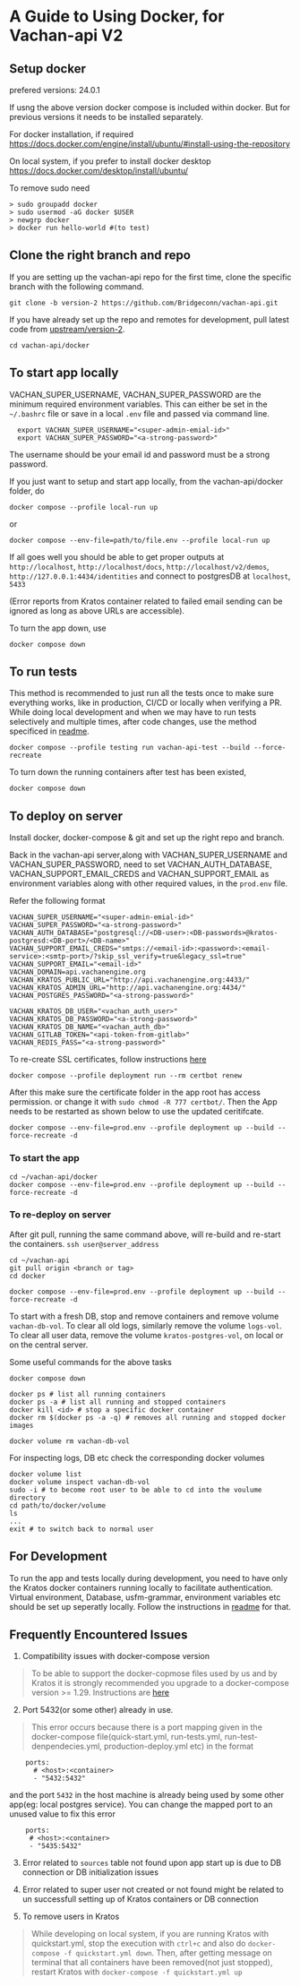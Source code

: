 # A Guide to Using Docker, for Vachan-api V2

## Setup docker

prefered versions: 24.0.1

If usng the above version docker compose is included within docker. But for previous versions it needs to be installed separately.

For docker installation, if required
https://docs.docker.com/engine/install/ubuntu/#install-using-the-repository

On local system, if you prefer to install docker desktop
https://docs.docker.com/desktop/install/ubuntu/

To remove sudo need
```
> sudo groupadd docker
> sudo usermod -aG docker $USER
> newgrp docker
> docker run hello-world #(to test)
```

## Clone the right branch and repo

If you are setting up the vachan-api repo for the first time, clone the specific branch with the following command.

```git clone -b version-2 https://github.com/Bridgeconn/vachan-api.git```

If you have already set up the repo and remotes for development, pull latest code from [upstream/version-2](https://github.com/Bridgeconn/vachan-api/tree/version-2).


```cd vachan-api/docker```


## To start app locally

VACHAN_SUPER_USERNAME, VACHAN_SUPER_PASSWORD are the minimum required environment variables. This can either be set in the `~/.bashrc` file or save in a local `.env` file and passed via command line.
```
  export VACHAN_SUPER_USERNAME="<super-admin-emial-id>"
  export VACHAN_SUPER_PASSWORD="<a-strong-password>"
```
The username should be your email id and password must be a strong password.

If you just want to setup and start app locally, from the vachan-api/docker folder, do

```docker compose --profile local-run up```
 
or

```docker compose --env-file=path/to/file.env --profile local-run up```

If all goes well you should be able to get proper outputs at `http://localhost`, `http://localhost/docs`, `http://localhost/v2/demos`, 
`http://127.0.0.1:4434/identities` and connect to postgresDB at `localhost`, `5433`

(Error reports from Kratos container related to failed email sending can be ignored as long as above URLs are accessible).

To turn the app down, use

```docker compose down```

## To run tests

This method is recommended to just run all the tests once to make sure everything works, like in production, CI/CD or locally when verifying a PR. While doing local development and when we may have to run tests selectively and multiple times, after code changes, use the method specificed in [readme](../README.md#set-up-locally-for-development-and-testingwithout-docker).

```docker compose --profile testing run vachan-api-test --build --force-recreate```

To turn down the running containers after test has been existed,

```docker compose down```

## To deploy on server
Install docker, docker-compose & git and set up the right repo and branch. 

Back in the vachan-api server,along with VACHAN_SUPER_USERNAME and VACHAN_SUPER_PASSWORD, need to set VACHAN_AUTH_DATABASE, VACHAN_SUPPORT_EMAIL_CREDS and VACHAN_SUPPORT_EMAIL as environment variables along with other required values, in the `prod.env` file.

Refer the following format
```
VACHAN_SUPER_USERNAME="<super-admin-emial-id>"
VACHAN_SUPER_PASSWORD="<a-strong-password>"
VACHAN_AUTH_DATABASE="postgresql://<DB-user>:<DB-passwords>@kratos-postgresd:<DB-port>/<DB-name>"
VACHAN_SUPPORT_EMAIL_CREDS="smtps://<email-id>:<password>:<email-service>:<smtp-port>/?skip_ssl_verify=true&legacy_ssl=true"
VACHAN_SUPPORT_EMAIL="<email-id>"
VACHAN_DOMAIN=api.vachanengine.org
VACHAN_KRATOS_PUBLIC_URL="http://api.vachanengine.org:4433/"
VACHAN_KRATOS_ADMIN_URL="http://api.vachanengine.org:4434/"
VACHAN_POSTGRES_PASSWORD="<a-strong-password>"

VACHAN_KRATOS_DB_USER="<vachan_auth_user>"
VACHAN_KRATOS_DB_PASSWORD="<a-strong-password>"
VACHAN_KRATOS_DB_NAME="<vachan_auth_db>"
VACHAN_GITLAB_TOKEN="<api-token-from-gitlab>"
VACHAN_REDIS_PASS="<a-strong-password>"

```

To re-create SSL certificates, follow instructions [here](https://mindsers.blog/post/https-using-nginx-certbot-docker/)

```
docker compose --profile deployment run --rm certbot renew
```

After this make sure the certificate folder in the app root has access permission. or change it with `sudo chmod -R 777 certbot/`. Then the App needs to be restarted as shown below to use the updated ceritifcate.

```
docker compose --env-file=prod.env --profile deployment up --build --force-recreate -d
```

### To start the app

```
cd ~/vachan-api/docker
docker compose --env-file=prod.env --profile deployment up --build --force-recreate -d
```

### To re-deploy on server

After git pull, running the same command above, will re-build and re-start the containers.
```ssh user@server_address```

```
cd ~/vachan-api
git pull origin <branch or tag>
cd docker
```

```docker compose --env-file=prod.env --profile deployment up --build --force-recreate -d```


To start with a fresh DB, stop and remove containers and remove volume `vachan-db-vol`.
To clear all old logs, similarly remove the volume `logs-vol`.
To clear all user data, remove the volume `kratos-postgres-vol`, on local or on the central server.

Some useful commands for the above tasks
```
docker compose down

docker ps # list all running containers
docker ps -a # list all running and stopped containers
docker kill <id> # stop a specific docker container
docker rm $(docker ps -a -q) # removes all running and stopped docker images 

docker volume rm vachan-db-vol
```

For inspecting logs, DB etc check the corresponding docker volumes
```
docker volume list
docker volume inspect vachan-db-vol
sudo -i # to become root user to be able to cd into the voulume directory
cd path/to/docker/volume
ls
...
exit # to switch back to normal user
```

## For Development

To run the app and tests locally during development, you need to have only the Kratos docker containers running locally to facilitate authentication. Virtual environment, Database, usfm-grammar, environment variables etc should be set up seperatly locally. Follow the instructions in [readme](../README.md#set-up-locally-for-development-and-testingwithout-docker) for that.


## Frequently Encountered Issues

1. Compatibility issues with docker-compose version
> To be able to support the docker-copmose files used by us and by Kratos it is strongly recommended you upgrade to a docker-compose version >= 1.29. Instructions are [here](#)

2. Port 5432(or some other) already in use.
> This error occurs because there is a port mapping given in the docker-compose file(quick-start.yml, run-tests.yml, run-test-denpendecies.yml, production-deploy.yml etc) in the format 
```
    ports:
      # <host>:<container>
      - "5432:5432"
```
 and the port `5432` in the host machine is already being used by some other app(eg: local postgres service). You can change the mapped port to an unused value to fix this error
 ```
     ports:
      # <host>:<container>
      - "5435:5432"
```

3. Error related to `sources` table not found upon app start up is due to DB connection or DB initialization issues

4. Error related to super user not created or not found might be related to un successfull setting up of Kratos containers or DB connection

5. To remove users in Kratos
> While developing on local system, if you are running Kratos with quickstart.yml, stop the execution with `ctrl+c` and also do `docker-compose -f quickstart.yml down`. Then, after getting message on terminal that all containers have been removed(not just stopped), restart Kratos with `docker-compose -f quickstart.yml up`
